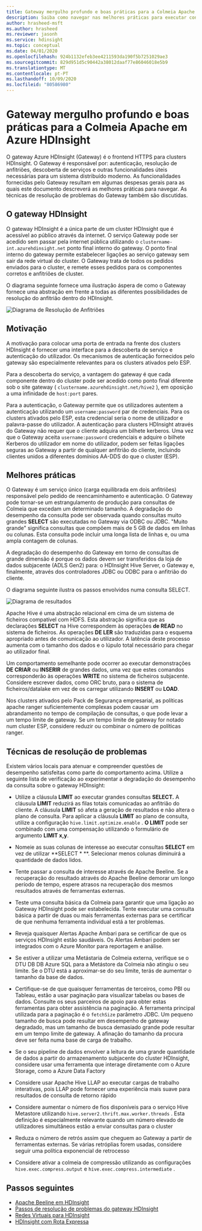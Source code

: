 ```yaml
---
title: Gateway mergulho profundo e boas práticas para a Colmeia Apache em Azure HDInsight
description: Saiba como navegar nas melhores práticas para executar consultas de Colmeia sobre o gateway Azure HDInsight
author: hrasheed-msft
ms.author: hrasheed
ms.reviewer: jasonh
ms.service: hdinsight
ms.topic: conceptual
ms.date: 04/01/2020
ms.openlocfilehash: 924b1132efeb3ee4211593da190f5b7251029ae3
ms.sourcegitcommit: 829d951d5c90442a38012daaf77e86046018e5b9
ms.translationtype: MT
ms.contentlocale: pt-PT
ms.lasthandoff: 10/09/2020
ms.locfileid: "80586980"
---
```

# <a name="gateway-deep-dive-and-best-practices-for-apache-hive-in-azure-hdinsight"></a>Gateway mergulho profundo e boas práticas para a Colmeia Apache em Azure HDInsight

O gateway Azure HDInsight (Gateway) é o frontend HTTPS para clusters HDInsight. O Gateway é responsável por: autenticação, resolução de anfitriões, descoberta de serviços e outras funcionalidades úteis necessárias para um sistema distribuído moderno. As funcionalidades fornecidas pelo Gateway resultam em algumas despesas gerais para as quais este documento descreverá as melhores práticas para navegar. As técnicas de resolução de problemas do Gateway também são discutidas.

## <a name="the-hdinsight-gateway"></a>O gateway HDInsight

O gateway HDInsight é a única parte de um cluster HDInsight que é acessível ao público através da internet. O serviço Gateway pode ser acedido sem passar pela internet pública utilizando o `clustername-int.azurehdinsight.net` ponto final interno do gateway. O ponto final interno do gateway permite estabelecer ligações ao serviço gateway sem sair da rede virtual do cluster. O Gateway trata de todos os pedidos enviados para o cluster, e remete esses pedidos para os componentes corretos e anfitriões de cluster.

O diagrama seguinte fornece uma ilustração áspera de como o Gateway fornece uma abstração em frente a todas as diferentes possibilidades de resolução do anfitrião dentro do HDInsight.

![Diagrama de Resolução de Anfitriões](./media/gateway-best-practices/host-resolution-diagram.png "Diagrama de Resolução de Anfitriões")

## <a name="motivation"></a>Motivação

A motivação para colocar uma porta de entrada na frente dos clusters HDInsight é fornecer uma interface para a descoberta de serviço e autenticação do utilizador. Os mecanismos de autenticação fornecidos pelo gateway são especialmente relevantes para os clusters ativados pelo ESP.

Para a descoberta do serviço, a vantagem do gateway é que cada componente dentro do cluster pode ser acedido como ponto final diferente sob o site gateway ( `clustername.azurehdinsight.net/hive2` ), em oposição a uma infinidade de `host:port` pares.

Para a autenticação, o Gateway permite que os utilizadores autentem a autenticação utilizando um `username:password` par de credenciais. Para os clusters ativados pelo ESP, esta credencial seria o nome de utilizador e palavra-passe do utilizador. A autenticação para clusters HDInsight através do Gateway não requer que o cliente adquira um bilhete kerberos. Uma vez que o Gateway aceita `username:password` credenciais e adquire o bilhete Kerberos do utilizador em nome do utilizador, podem ser feitas ligações seguras ao Gateway a partir de qualquer anfitrião do cliente, incluindo clientes unidos a diferentes domínios AA-DDS do que o cluster (ESP).

## <a name="best-practices"></a>Melhores práticas

O Gateway é um serviço único (carga equilibrada em dois anfitriões) responsável pelo pedido de reencaminhamento e autenticação. O Gateway pode tornar-se um estrangulamento de produção para consultas de Colmeia que excedam um determinado tamanho. A degradação do desempenho da consulta pode ser observada quando consultas muito grandes **SELECT** são executadas no Gateway via ODBC ou JDBC. "Muito grande" significa consultas que compõem mais de 5 GB de dados em linhas ou colunas. Esta consulta pode incluir uma longa lista de linhas e, ou uma ampla contagem de colunas.

A degradação do desempenho do Gateway em torno de consultas de grande dimensão é porque os dados devem ser transferidos da loja de dados subjacente (ADLS Gen2) para: o HDInsight Hive Server, o Gateway e, finalmente, através dos controladores JDBC ou ODBC para o anfitrião do cliente.

O diagrama seguinte ilustra os passos envolvidos numa consulta SELECT.

![Diagrama de resultados](./media/gateway-best-practices/result-retrieval-diagram.png "Diagrama de resultados")

Apache Hive é uma abstração relacional em cima de um sistema de ficheiros compatível com HDFS. Esta abstração significa que as declarações **SELECT** na Hive correspondem às operações **de READ** no sistema de ficheiros. As operações **DE LER** são traduzidas para o esquema apropriado antes de comunicação ao utilizador. A latência deste processo aumenta com o tamanho dos dados e o lúpulo total necessário para chegar ao utilizador final.

Um comportamento semelhante pode ocorrer ao executar demonstrações **DE CRIAR** ou **INSERIR** de grandes dados, uma vez que estes comandos corresponderão às operações **WRITE** no sistema de ficheiros subjacente. Considere escrever dados, como ORC bruto, para o sistema de ficheiros/datalake em vez de os carregar utilizando **INSERT** ou **LOAD**.

Nos clusters ativados pelo Pack de Segurança empresarial, as políticas apache ranger suficientemente complexas podem causar um abrandamento no tempo de compilação de consultas, o que pode levar a um tempo limite de gateway. Se um tempo limite de gateway for notado num cluster ESP, considere reduzir ou combinar o número de políticas ranger.

## <a name="troubleshooting-techniques"></a>Técnicas de resolução de problemas

Existem vários locais para atenuar e compreender questões de desempenho satisfeitas como parte do comportamento acima. Utilize a seguinte lista de verificação ao experimentar a degradação do desempenho da consulta sobre o gateway HDInsight:

* Utilize a cláusula **LIMIT** ao executar grandes consultas **SELECT.** A cláusula **LIMIT** reduzirá as filas totais comunicadas ao anfitrião do cliente. A cláusula **LIMIT** só afeta a geração de resultados e não altera o plano de consulta. Para aplicar a cláusula **LIMIT** ao plano de consulta, utilize a configuração `hive.limit.optimize.enable` . **O LIMIT** pode ser combinado com uma compensação utilizando o formulário de argumento **LIMIT x,y**.

* Nomeie as suas colunas de interesse ao executar consultas **SELECT** em vez de utilizar **SELECT \* **. Selecionar menos colunas diminuirá a quantidade de dados lidos.

* Tente passar a consulta de interesse através de Apache Beeline. Se a recuperação do resultado através do Apache Beeline demorar um longo período de tempo, espere atrasos na recuperação dos mesmos resultados através de ferramentas externas.

* Teste uma consulta básica da Colmeia para garantir que uma ligação ao Gateway HDInsight pode ser estabelecida. Tente executar uma consulta básica a partir de duas ou mais ferramentas externas para se certificar de que nenhuma ferramenta individual está a ter problemas.

* Reveja quaisquer Alertas Apache Ambari para se certificar de que os serviços HDInsight estão saudáveis. Os Alertas Ambari podem ser integrados com o Azure Monitor para reportagem e análise.

* Se estiver a utilizar uma Metástaria de Colmeia externa, verifique se o DTU DB DB Azure SQL para a Metástore da Colmeia não atingiu o seu limite. Se o DTU está a aproximar-se do seu limite, terás de aumentar o tamanho da base de dados.

* Certifique-se de que quaisquer ferramentas de terceiros, como PBI ou Tableau, estão a usar paginação para visualizar tabelas ou bases de dados. Consulte os seus parceiros de apoio para obter estas ferramentas para obter assistência na paginação. A ferramenta principal utilizada para a paginação é o `fetchSize` parâmetro JDBC. Um pequeno tamanho de busca pode resultar em desempenho de gateway degradado, mas um tamanho de busca demasiado grande pode resultar em um tempo limite de gateway. A afinação do tamanho da procura deve ser feita numa base de carga de trabalho.

* Se o seu pipeline de dados envolver a leitura de uma grande quantidade de dados a partir do armazenamento subjacente do cluster HDInsight, considere usar uma ferramenta que interage diretamente com o Azure Storage, como a Azure Data Factory

* Considere usar Apache Hive LLAP ao executar cargas de trabalho interativas, pois LLAP pode fornecer uma experiência mais suave para resultados de consulta de retorno rápido

* Considere aumentar o número de fios disponíveis para o serviço Hive Metastore utilizando `hive.server2.thrift.max.worker.threads` . Esta definição é especialmente relevante quando um número elevado de utilizadores simultâneos estão a enviar consultas para o cluster

* Reduza o número de retrós assim que cheguem ao Gateway a partir de ferramentas externas. Se várias retróplias forem usadas, considere seguir uma política exponencial de retrocesso

* Considere ativar a colmeia de compressão utilizando as configurações `hive.exec.compress.output` e `hive.exec.compress.intermediate` .

## <a name="next-steps"></a>Passos seguintes

* [Apache Beeline em HDInsight](https://docs.microsoft.com/azure/hdinsight/hadoop/apache-hadoop-use-hive-beeline)
* [Passos de resolução de problemas do gateway HDInsight](https://docs.microsoft.com/azure/hdinsight/interactive-query/troubleshoot-gateway-timeout)
* [Redes Virtuais para HDInsight](https://docs.microsoft.com/azure/hdinsight/hdinsight-plan-virtual-network-deployment)
* [HDInsight com Rota Expressa](https://docs.microsoft.com/azure/hdinsight/connect-on-premises-network)